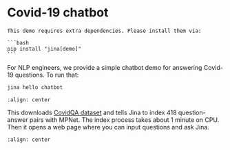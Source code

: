 # Covid-19 chatbot

````{important}
This demo requires extra dependencies. Please install them via:

```bash
pip install "jina[demo]"
```

````

For NLP engineers, we provide a simple chatbot demo for answering Covid-19 questions. To run that:

```bash
jina hello chatbot
```

```{figure} ../../../.github/2.0/hello-chatbot-1.png
:align: center
```

This downloads [CovidQA dataset](https://www.kaggle.com/xhlulu/covidqa) and tells Jina to index 418 question-answer
pairs with MPNet. The index process takes about 1 minute on CPU. Then it opens a web page where you can input questions
and ask Jina.

```{figure} ../../../.github/2.0/hello-chatbot-2.png
:align: center
```